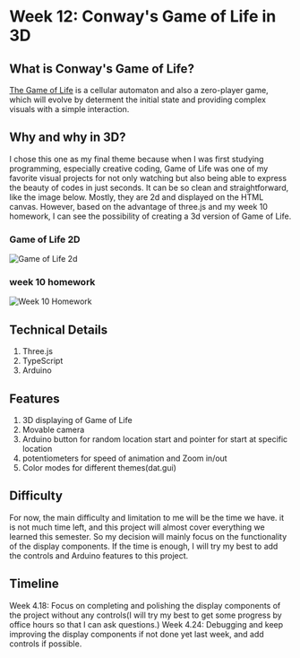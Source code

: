 # Week 12: Conway's Game of Life in 3D

## What is Conway's Game of Life?

[The Game of Life](https://en.wikipedia.org/wiki/Conway's_Game_of_Life) is a cellular automaton and also a zero-player game, which will evolve by determent the initial state and providing complex visuals with a simple interaction.

## Why and why in 3D?

I chose this one as my final theme because when I was first studying programming, especially creative coding, Game of Life was one of my favorite visual projects for not only watching but also being able to express the beauty of codes in just seconds. It can be so clean and straightforward, like the image below. Mostly, they are 2d and displayed on the HTML canvas. However, based on the advantage of three.js and my week 10 homework, I can see the possibility of creating a 3d version of Game of Life.

### Game of Life 2D

![Game of Life 2d](https://external-content.duckduckgo.com/iu/?u=http%3A%2F%2Fwww.conwaylife.com%2Fw%2Fimages%2Fa%2Fae%2FGosperglidergun2.png&f=1&nofb=1)

### week 10 homework

![Week 10 Homework](https://github.com/alanvww/Advanced-CC-HW/blob/main/week12/Image-description/CleanShot%202022-04-17%20at%2022.05.26.png)

## Technical Details

1. Three.js
2. TypeScript
3. Arduino

## Features

1. 3D displaying of Game of Life
2. Movable camera
3. Arduino button for random location start and pointer for start at specific location
4. potentiometers for speed of animation and Zoom in/out
5. Color modes for different themes(dat.gui)

## Difficulty

For now, the main difficulty and limitation to me will be the time we have. it is not much time left, and this project will almost cover everything we learned this semester. So my decision will mainly focus on the functionality of the display components. If the time is enough, I will try my best to add the controls and Arduino features to this project.

## Timeline

Week 4.18: Focus on completing and polishing the display components of the project without any controls(I will try my best to get some progress by office hours so that I can ask questions.)
Week 4.24: Debugging and keep improving the display components if not done yet last week, and add controls if possible.
